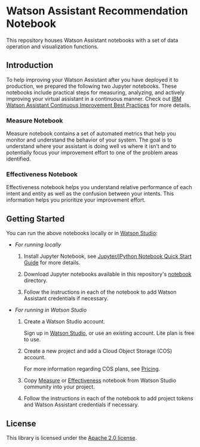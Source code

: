 # Watson Assistant Recommendation Notebook

This repository houses Watson Assistant notebooks with a set of data operation and visualization functions.

## Introduction
To help improving your Watson Assistant after you have deployed it to production, we prepared the following two Jupyter notebooks. These notebooks include practical steps for measuring, analyzing, and actively improving your virtual assistant in a continuous manner. Check out [IBM Watson Assistant Continuous Improvement Best Practices](https://github.com/watson-developer-cloud/assistant-improve-recommendations-notebook/raw/master/notebook/IBM%20Watson%20Assistant%20Continuous%20Improvement%20Best%20Practices.pdf) for more details.

### Measure Notebook 
Measure notebook contains a set of automated metrics that help you monitor and understand the behavior of your system. The goal is to understand where your assistant is doing well vs where it isn’t and to potentially focus your improvement effort to one of the problem areas identified. 

### Effectiveness Notebook 
Effectiveness notebook helps you understand relative performance of each intent and entity as well as the confusion between your intents. This information helps you prioritize your improvement effort. 

## Getting Started

You can run the above notebooks locally or in [Watson Studio](https://www.ibm.com/cloud/watson-studio):

- _For running locally_

    1. Install Jupyter Notebook, see [Jupyter/IPython Notebook Quick Start Guide](https://jupyter-notebook-beginner-guide.readthedocs.io/en/latest/install.html) for more details.

    2. Download Jupyter notebooks available in this repository's [notebook](https://github.com/watson-developer-cloud/assistant-improve-recommendations-notebook/tree/master/notebook) directory.

    3. Follow the instructions in each of the notebook to add Watson Assistant credentials if necessary.

- _For running in Watson Studio_
    
    1. Create a Watson Studio account.
    
       Sign up in [Watson Studio](https://www.ibm.com/cloud/watson-studio), or use an existing account. Lite plan is free to use.

    2. Create a new project and add a Cloud Object Storage (COS) account.
    
       For more information regarding COS plans, see [Pricing](https://www.ibm.com/cloud-computing/bluemix/pricing-object-storage).

    3. Copy [Measure](https://dataplatform.cloud.ibm.com/exchange/public/entry/view/133dfc4cd1480bbe4eaa78d3f635e568) or  [Effectiveness](https://dataplatform.cloud.ibm.com/exchange/public/entry/view/133dfc4cd1480bbe4eaa78d3f636921c) notebook from Watson Studio community into your project.
    
    4. Follow the instructions in each of the notebook to add project tokens and Watson Assistant credentials if necessary.

## License

This library is licensed under the [Apache 2.0 license](http://www.apache.org/licenses/LICENSE-2.0).
